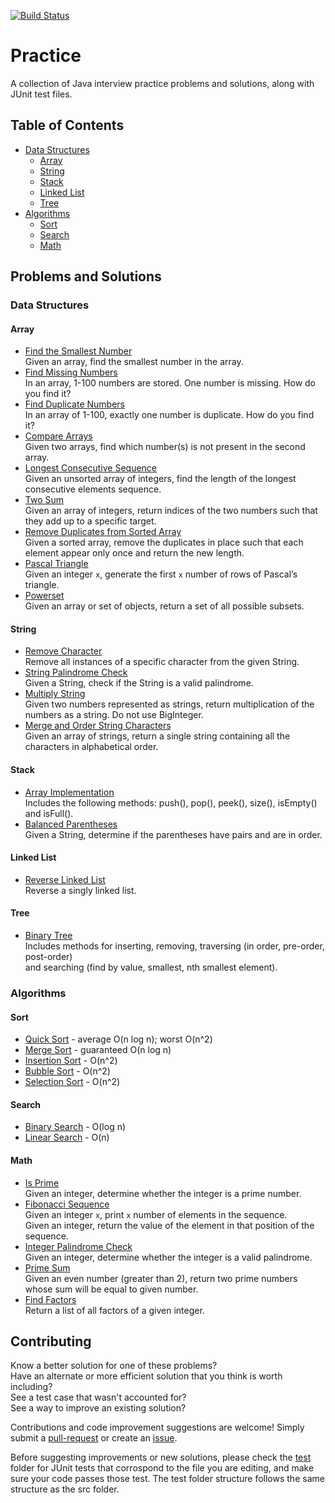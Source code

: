 [![Build Status](https://travis-ci.org/tziporaziegler/Practice.svg?branch=master)](https://travis-ci.org/tziporaziegler/Practice)

# Practice
A collection of Java interview practice problems and solutions, along with JUnit test files.

## Table of Contents
 - [Data Structures](#data-structures)
   - [Array](#array)
   - [String](#string)
   - [Stack](#stack)
   - [Linked List](#linked-list)
   - [Tree](#tree)
 - [Algorithms](#algorithms)
   - [Sort](#sort)
   - [Search](#search)
   - [Math](#math)

## Problems and Solutions

### Data Structures

#### Array

 - [Find the Smallest Number](/src/array/FindSmallestNum.java)  
   Given an array, find the smallest number in the array.
 - [Find Missing Numbers](/src/array/FindMissingNum.java)  
   In an array, 1-100 numbers are stored. One number is missing. How do you find
it?
 - [Find Duplicate Numbers](/src/array/FindDuplicateNum.java)  
   In an array of 1-100, exactly one number is duplicate. How do you find it?
 - [Compare Arrays](/src/array/CompareArrays.java)  
   Given two arrays, find which number(s) is not present in the second array.
 - [Longest Consecutive Sequence](/src/array/LongestConsecutiveSequence.java)  
   Given an unsorted array of integers, find the length of the longest consecutive elements sequence.
 - [Two Sum](/src/array/TwoSum.java)  
   Given an array of integers, return indices of the two numbers such that they add up to a specific target.
 - [Remove Duplicates from Sorted Array](/src/array/RemoveDuplicates.java)  
   Given a sorted array, remove the duplicates in place such that each element appear only once and return the new length.
 - [Pascal Triangle](/src/array/PascalTriangleRows.java)  
   Given an integer `x`, generate the first `x` number of rows of Pascal’s triangle.
 - [Powerset](/src/array/Powerset.java)  
   Given an array or set of objects, return a set of all possible subsets.
 
#### String

 - [Remove Character](/src/string/RemoveChar.java)  
   Remove all instances of a specific character from the given String.
 - [String Palindrome Check](/src/string/PalindromeCheck.java)  
   Given a String, check if the String is a valid palindrome.
 - [Multiply String](/src/string/MultiplyString.java)  
   Given two numbers represented as strings, return multiplication of the numbers as a string. Do not use BigInteger.
 - [Merge and Order String Characters](/src/string/MergeAndOrderStringChars.java)  
   Given an array of strings, return a single string containing all the characters in alphabetical order.

#### Stack

 - [Array Implementation](/src/stack/StackArray.java)  
   Includes the following methods: push(), pop(), peek(), size(), isEmpty() and isFull().
 - [Balanced Parentheses](/src/stack/BalancedParentheses.java)  
   Given a String, determine if the parentheses have pairs and are in order.

#### Linked List
 - [Reverse Linked List](/src/linkedlist/ReverseLinkedList.java)  
   Reverse a singly linked list.

#### Tree

 - [Binary Tree](/src/tree/BinaryTree.java)  
   Includes methods for inserting, removing, traversing (in order, pre-order, post-order)  
   and searching (find by value, smallest, nth smallest element).  
 
### Algorithms

#### Sort

 - [Quick Sort](/src/sort/QuickSort.java) - average O(n log n); worst O(n^2)
 - [Merge Sort](/src/sort/MergeSort.java) - guaranteed O(n log n)
 - [Insertion Sort](/src/sort/InsertionSort.java) - O(n^2)
 - [Bubble Sort](/src/sort/BubbleSort.java) - O(n^2)
 - [Selection Sort](/src/sort/SelectionSort.java) - O(n^2)
 
#### Search

 - [Binary Search](/src/search/BinarySearch.java) - O(log n)
 - [Linear Search](/src/search/LinearSearch.java) - O(n)

#### Math

 - [Is Prime](/src/math/IsPrime.java)  
   Given an integer, determine whether the integer is a prime number.
 - [Fibonacci Sequence](/src/math/FibonacciSequence.java)  
   Given an integer `x`, print `x` number of elements in the sequence.  
   Given an integer, return the value of the element in that position of the sequence.
 - [Integer Palindrome Check](/src/math/IntPalindromeCheck.java)  
   Given an integer, determine whether the integer is a valid palindrome.
 - [Prime Sum](/src/math/PrimeSum.java)  
   Given an even number (greater than 2), return two prime numbers whose sum will be equal to given number.  
 - [Find Factors](/src/math/FindFactors.java)  
   Return a list of all factors of a given integer.

## Contributing

Know a better solution for one of these problems?  
Have an alternate or more efficient solution that you think is worth including?  
See a test case that wasn't accounted for?  
See a way to improve an existing solution?

Contributions and code improvement suggestions are welcome! Simply submit a [pull-request][1] or create an [issue][2].

Before suggesting improvements or new solutions, please check the [test][3] folder for JUnit tests that corrospond to the file you are editing, and make sure your code passes those test. The test folder structure follows the same structure as the src folder.

[1]: https://github.com/tziporaziegler/Practice/pulls
[2]: https://github.com/tziporaziegler/Practice/issues
[3]: https://github.com/tziporaziegler/Practice/tree/master/test
